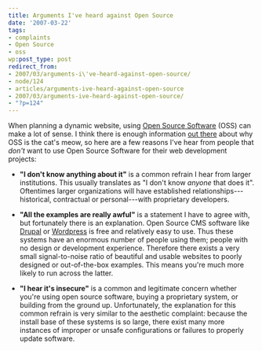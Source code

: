```yaml
---
title: Arguments I've heard against Open Source
date: '2007-03-22'
tags:
- complaints
- Open Source
- oss
wp:post_type: post
redirect_from:
- 2007/03/arguments-i\'ve-heard-against-open-source/
- node/124
- articles/arguments-ive-heard-against-open-source
- 2007/03/arguments-ive-heard-against-open-source/
- "?p=124"
---
```


When planning a dynamic website, using [Open Source Software](http://nonprofiteye.blogspot.com/2006/11/non-profit-open-source.html) (OSS) can make a lot of sense. I think there is enough information [out there](http://technorati.com/search/open+source+is+awesome "technorati search: 'open source is awesome'") about why OSS is the cat's meow, so here are a few reasons I've hear from people that _don't_ want to use Open Source Software for their web development projects:

- **"I don't know anything about it"** is a common refrain I hear from larger institutions. This usually translates as "I don't know _anyone_ that does it". Oftentimes larger organizations will have established relationships---historical, contractual or personal---with proprietary developers.

- **"All the examples are really awful"** is a statement I have to agree with, but fortunately there is an explanation. Open Source CMS software like [Drupal](http://drupal.org) or [Wordpress](http://wordpress.org) is free and relatively easy to use. Thus these systems have an enormous number of people using them; people with no design or development experience. Therefore there exists a very small signal-to-noise ratio of beautiful and usable websites to poorly designed or out-of-the-box examples. This means you're much more likely to run across the latter.

- **"I hear it's insecure"** is a common and legitimate concern whether you're using open source software, buying a proprietary system, or building from the ground up. Unfortunately, the explanation for this common refrain is very similar to the aesthetic complaint: because the install base of these systems is so large, there exist many more instances of improper or unsafe configurations or failures to properly update software.

